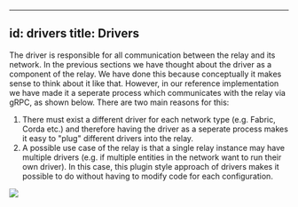 <!--
 Copyright IBM Corp. All Rights Reserved.

 SPDX-License-Identifier: CC-BY-4.0
 -->
---
id: drivers
title: Drivers
---

The driver is responsible for all communication between the relay and its network. In the previous sections we have thought about the driver as a component of the relay. We have done this because conceptually it makes sense to think about it like that. However, in our reference implementation we have made it a seperate process which communicates with the relay via gRPC, as shown below. There are two main reasons for this:

1. There must exist a different driver for each network type (e.g. Fabric, Corda etc.) and therefore having the driver as a seperate process makes it easy to "plug" different drivers into the relay.
1. A possible use case of the relay is that a single relay instance may have multiple drivers (e.g. if multiple entities in the network want to run their own driver). In this case, this plugin style approach of drivers makes it possible to do without having to modify code for each configuration.

![](/architecture-assets/driver_architecture.png)
